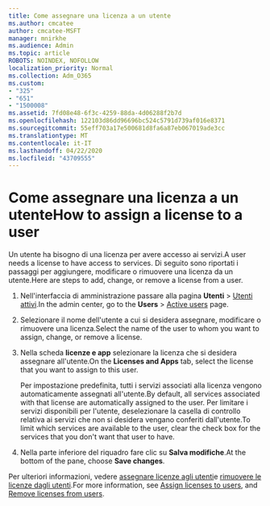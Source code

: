 ```yaml
---
title: Come assegnare una licenza a un utente
ms.author: cmcatee
author: cmcatee-MSFT
manager: mnirkhe
ms.audience: Admin
ms.topic: article
ROBOTS: NOINDEX, NOFOLLOW
localization_priority: Normal
ms.collection: Adm_O365
ms.custom:
- "325"
- "651"
- "1500008"
ms.assetid: 7fd08e48-6f3c-4259-88da-4d06288f2b7d
ms.openlocfilehash: 122103d86dd96696bc524c5791d739af016e8371
ms.sourcegitcommit: 55eff703a17e500681d8fa6a87eb067019ade3cc
ms.translationtype: MT
ms.contentlocale: it-IT
ms.lasthandoff: 04/22/2020
ms.locfileid: "43709555"
---
```

# <a name="how-to-assign-a-license-to-a-user"></a><span data-ttu-id="dbc23-102">Come assegnare una licenza a un utente</span><span class="sxs-lookup"><span data-stu-id="dbc23-102">How to assign a license to a user</span></span>

<span data-ttu-id="dbc23-103">Un utente ha bisogno di una licenza per avere accesso ai servizi.</span><span class="sxs-lookup"><span data-stu-id="dbc23-103">A user needs a license to have access to services.</span></span> <span data-ttu-id="dbc23-104">Di seguito sono riportati i passaggi per aggiungere, modificare o rimuovere una licenza da un utente.</span><span class="sxs-lookup"><span data-stu-id="dbc23-104">Here are steps to add, change, or remove a license from a user.</span></span>
  
1. <span data-ttu-id="dbc23-105">Nell'interfaccia di amministrazione passare alla pagina **Utenti** \> [Utenti attivi](https://go.microsoft.com/fwlink/p/?linkid=834822).</span><span class="sxs-lookup"><span data-stu-id="dbc23-105">In the admin center, go to the **Users** \> [Active users](https://go.microsoft.com/fwlink/p/?linkid=834822) page.</span></span>

2. <span data-ttu-id="dbc23-106">Selezionare il nome dell'utente a cui si desidera assegnare, modificare o rimuovere una licenza.</span><span class="sxs-lookup"><span data-stu-id="dbc23-106">Select the name of the user to whom you want to assign, change, or remove a license.</span></span>

3. <span data-ttu-id="dbc23-107">Nella scheda **licenze e app** selezionare la licenza che si desidera assegnare all'utente.</span><span class="sxs-lookup"><span data-stu-id="dbc23-107">On the **Licenses and Apps** tab, select the license that you want to assign to this user.</span></span>

    <span data-ttu-id="dbc23-108">Per impostazione predefinita, tutti i servizi associati alla licenza vengono automaticamente assegnati all'utente.</span><span class="sxs-lookup"><span data-stu-id="dbc23-108">By default, all services associated with that license are automatically assigned to the user.</span></span> <span data-ttu-id="dbc23-109">Per limitare i servizi disponibili per l'utente, deselezionare la casella di controllo relativa ai servizi che non si desidera vengano conferiti dall'utente.</span><span class="sxs-lookup"><span data-stu-id="dbc23-109">To limit which services are available to the user, clear the check box for the services that you don't want that user to have.</span></span>

4. <span data-ttu-id="dbc23-110">Nella parte inferiore del riquadro fare clic su **Salva modifiche**.</span><span class="sxs-lookup"><span data-stu-id="dbc23-110">At the bottom of the pane, choose **Save changes**.</span></span>

<span data-ttu-id="dbc23-111">Per ulteriori informazioni, vedere [assegnare licenze agli utenti](https://docs.microsoft.com/office365/admin/subscriptions-and-billing/assign-licenses-to-users)e [rimuovere le licenze dagli utenti](https://docs.microsoft.com/office365/admin/subscriptions-and-billing/remove-licenses-from-users).</span><span class="sxs-lookup"><span data-stu-id="dbc23-111">For more information, see [Assign licenses to users](https://docs.microsoft.com/office365/admin/subscriptions-and-billing/assign-licenses-to-users), and [Remove licenses from users](https://docs.microsoft.com/office365/admin/subscriptions-and-billing/remove-licenses-from-users).</span></span>